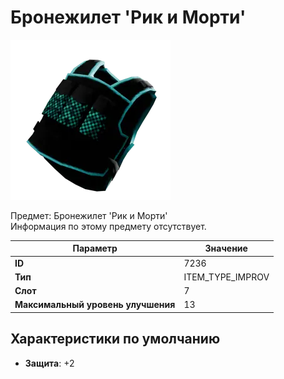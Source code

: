 # Бронежилет 'Рик и Морти'

![Item Image](../img/7236.webp?raw=true)

Предмет: Бронежилет 'Рик и Морти'<br>Информация по этому предмету отсутствует.


| Параметр | Значение |
|----------|----------|
| **ID** | 7236 |
| **Тип** | ITEM_TYPE_IMPROV |
| **Слот** | 7 |
| **Максимальный уровень улучшения** | 13 |

## Характеристики по умолчанию

- **Защита**: +2


